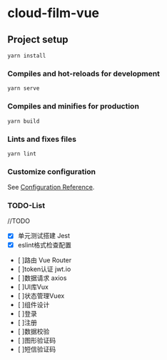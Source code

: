 <!--
 * @Author: your name
 * @Date: 2020-09-29 14:16:15
 * @LastEditTime: 2020-09-29 16:54:22
 * @LastEditors: Please set LastEditors
 * @Description: In User Settings Edit
 * @FilePath: \FirstClass\cloudFilm-vue\cloud-film-vue\README.md
-->
# cloud-film-vue

## Project setup
```
yarn install
```

### Compiles and hot-reloads for development
```
yarn serve
```

### Compiles and minifies for production
```
yarn build
```

### Lints and fixes files
```
yarn lint
```

### Customize configuration
See [Configuration Reference](https://cli.vuejs.org/config/).

### TODO-List
//TODO
- [x] 单元测试搭建 Jest
- [x] eslint格式检查配置
- [ ]路由 Vue Router
- [ ]token认证 jwt.io
- [ ]数据请求 axios
- [ ]UI库Vux
- [ ]状态管理Vuex
- [ ]组件设计
- [ ]登录
- [ ]注册
- [ ]数据校验
- [ ]图形验证码
- [ ]短信验证码 

